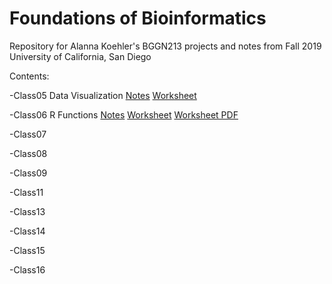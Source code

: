 # Foundations of Bioinformatics

Repository for Alanna Koehler's BGGN213 projects and notes from Fall 2019
University of California, San Diego

Contents:

-Class05 Data Visualization [Notes](https://github.com/alannakoehler/BGGN213/blob/master/Class05/Class5_DataVis.R)  [Worksheet](https://github.com/alannakoehler/BGGN213/blob/master/Class05/Class5_worksheet.R)
  
-Class06 R Functions  [Notes](https://github.com/alannakoehler/BGGN213/blob/master/Class06/Class06.rmd) [Worksheet](https://github.com/alannakoehler/BGGN213/blob/master/Class06/Class06_homework_new.Rmd)  [Worksheet PDF](https://github.com/alannakoehler/BGGN213/blob/master/Class06/Class06%20Homework.pdf)
  
-Class07

-Class08

-Class09

-Class11

-Class13

-Class14

-Class15

-Class16
